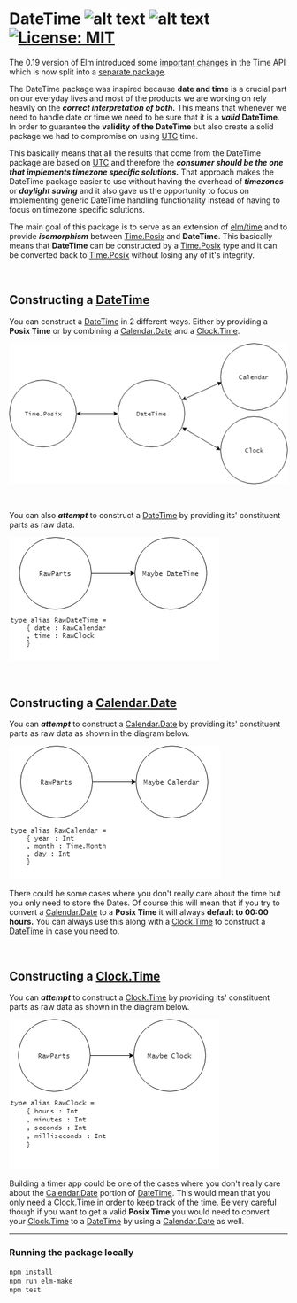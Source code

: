 # DateTime ![alt text][Elm-Package-Version] ![alt text][CircleCI-build] [![License: MIT][Licence-Icon]](https://opensource.org/licenses/MIT)

The 0.19 version of Elm introduced some [important changes][important-changes] in the Time API which is now split into a [separate package][elm-time].

The DateTime package was inspired because __date and time__ is a crucial part on our everyday lives and most of the products we are working on rely heavily on the ___correct interpretation of both.___
This means that whenever we need to handle date or time we need to be sure that it is a ___valid___ __DateTime__. In order to guarantee the __validity of the DateTime__ but also create a solid package
we had to compromise on using [UTC][UTC-wiki] time.

This basically means that all the results that come from the DateTime package are based on [UTC][UTC-wiki] and therefore the ___consumer should be the one that implements timezone specific solutions.___
That approach makes the DateTime package easier to use without having the overhead of ___timezones___ or ___daylight saving___ and it also gave us the opportunity to focus on implementing generic
DateTime handling functionality instead of having to focus on timezone specific solutions.

The main goal of this package is to serve as an extension of [elm/time][elm-time] and to provide ___isomorphism___ between [Time.Posix][Time-Posix] and __DateTime__.
This basically means that __DateTime__ can be constructed by a [Time.Posix][Time-Posix] type and it can be converted back to [Time.Posix][Time-Posix] without losing any of it's integrity.

&nbsp;

## Constructing a [DateTime][DateTime-url]

You can construct a [DateTime][DateTime-url] in 2 different ways. Either by providing a __Posix Time__ or by combining a [Calendar.Date][Calendar-Date] and a [Clock.Time][Clock-Time].

![Isomorphic DateTime construction](https://github.com/PanagiotisGeorgiadis/elm-datetime/blob/master/assets/Isomorphic-DateTime-Construction.png "Isomorphic DateTime construction")

&nbsp;

You can also ___attempt___ to construct a [DateTime][DateTime-url] by providing its' constituent parts as raw data.

![RawParts to Maybe DateTime](https://github.com/PanagiotisGeorgiadis/Elm-DateTime/blob/master/assets/RawParts-DateTime-Construction.png "RawParts to Maybe DateTime")

&nbsp;

## Constructing a [Calendar.Date][Calendar-Date]

You can ___attempt___ to construct a [Calendar.Date][Calendar-Date] by providing its' constituent parts as raw data as shown in the diagram below.

![RawParts to Calendar.Date](https://github.com/PanagiotisGeorgiadis/Elm-DateTime/blob/master/assets/RawParts-Calendar-Construction.png "RawParts to Calendar.Date")

There could be some cases where you don't really care about the time but you only need to store the Dates. Of course this will mean that if you try to convert a [Calendar.Date][Calendar-Date] to
a __Posix Time__ it will always __default to 00:00 hours.__ You can always use this along with a [Clock.Time][Clock-Time] to construct a [DateTime][DateTime-url] in case you need to.

&nbsp;

## Constructing a [Clock.Time][Clock-Time]

You can ___attempt___ to construct a [Clock.Time][Clock-Time] by providing its' constituent parts as raw data as shown in the diagram below.

![RawParts to Clock.Time](https://github.com/PanagiotisGeorgiadis/Elm-DateTime/blob/master/assets/RawParts-Clock-Construction.png "RawParts to Clock.Time")

Building a timer app could be one of the cases where you don't really care about the [Calendar.Date][Calendar-Date] portion of [DateTime][DateTime-url].
This would mean that you only need a [Clock.Time][Clock-Time] in order to keep track of the time. Be very careful though if you want to get a valid __Posix Time__
you would need to convert your [Clock.Time][Clock-Time] to a [DateTime][DateTime-url] by using a [Calendar.Date][Calendar-Date] as well.

---
### Running the package locally
```
npm install
npm run elm-make
npm test
```

[important-changes]: https://github.com/elm/compiler/blob/master/upgrade-docs/0.19.md#modules-moved
[elm-time]: https://package.elm-lang.org/packages/elm/time/latest/
[UTC-wiki]: https://en.wikipedia.org/wiki/Coordinated_Universal_Time
[Time-Posix]: https://package.elm-lang.org/packages/elm/time/latest/Time#Posix
[Calendar-Date]: https://github.com/PanagiotisGeorgiadis/Elm-DateTime/blob/master/src/DateTime/Calendar/Internal.elm#L58
[Clock-Time]: https://github.com/PanagiotisGeorgiadis/Elm-DateTime/blob/master/src/DateTime/Clock/Internal.elm#L45
[DateTime-url]: https://github.com/PanagiotisGeorgiadis/Elm-DateTime/blob/master/src/DateTime/DateTime/Internal.elm#L57
[CircleCI-build]: https://img.shields.io/circleci/project/github/PanagiotisGeorgiadis/Elm-DateTime.svg?style=flat
[Licence-Icon]: https://img.shields.io/badge/License-MIT-blue.svg
[Elm-Package-Version]: https://img.shields.io/elm-package/v/PanagiotisGeorgiadis/Elm-datetime.svg?style=flat
